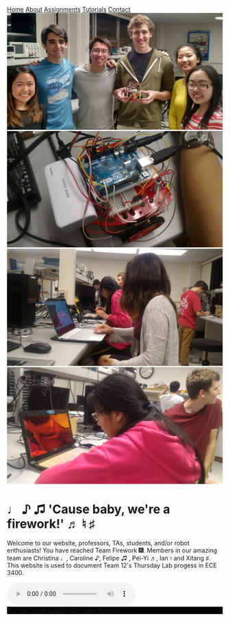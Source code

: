 <head>
<link rel="stylesheet" href="myStyles.css">
<link rel="stylesheet" href="https://www.w3schools.com/w3css/4/w3.css">
</head>

<div class="top-navbar">
  <a href="index.html" class="current">Home</a>
  <a href="about.html">About</a>
  <a href="assignments.html">Assignments</a>
  <a href="tutorials.html">Tutorials</a>
  <a href="contact.html">Contact</a>
</div>

<img class="mySlides w3-animate-right" src="slideshow/team_week1.jpg">
<img class="mySlides w3-animate-right" src="slideshow/robot_milestone1.jpg">
<img class="mySlides w3-animate-right" src="slideshow/caroline_hiding.jpg">
<img class="mySlides w3-animate-right" src="slideshow/christina_working.jpg">

# **♩ ♪ ♫ 'Cause baby, we're a firework!' ♬ ♮ ♯**
Welcome to our website, professors, TAs, students, and/or robot enthusiasts! You have reached Team Firework :fireworks:. Members in our amazing team are Christina ♩, Caroline ♪, Felipe ♫ , Pei-Yi ♬, Ian ♮ and Xitang ♯. This website is used to document Team 12's Thursday Lab progess in ECE 3400.

<audio src="audio/firework.mp3" loop="loop" controls controlsList="nodownload">
<p>Oh no! You can't hear our music.</p>
</audio>

<!--
Meanwhile, if you're trying to procrastinate on something, check out some of these cool things we found.
<p data-height="265" data-theme-id="0" data-slug-hash="Auzch" data-default-tab="js,result" data-user="whqet" data-embed-version="2" data-pen-title="HTML5 canvas and javascript fireworks tutorial" class="codepen">See the Pen <a href="https://codepen.io/whqet/pen/Auzch/">HTML5 canvas and javascript fireworks tutorial</a> by haiqing wang (<a href="https://codepen.io/whqet">@whqet</a>) on <a href="https://codepen.io">CodePen</a>.</p>
<script async src="https://production-assets.codepen.io/assets/embed/ei.js"></script>
//-->

<body style="margin: 0;">
<canvas id="canvas" style="cursor: crosshair;display: block;background: #000;">Canvas is not supported in your browser.</canvas>
</body>









<!--Fireworks animation scripts-->
<script>
// when animating on canvas, it is best to use requestAnimationFrame instead of setTimeout or setInterval
// not supported in all browsers though and sometimes needs a prefix, so we need a shim
window.requestAnimFrame = ( function() {
	return window.requestAnimationFrame ||
				window.webkitRequestAnimationFrame ||
				window.mozRequestAnimationFrame ||
				function( callback ) {
					window.setTimeout( callback, 1000 / 60 );
				};
})();

// now we will setup our basic variables for the demo
var canvas = document.getElementById( "canvas" ),
		ctx = canvas.getContext( '2d' ),
		// full screen dimensions
		cw = window.innerWidth,
		ch = window.innerHeight,
		// firework collection
		fireworks = [],
		// particle collection
		particles = [],
		// starting hue
		hue = 120,
		// when launching fireworks with a click, too many get launched at once without a limiter, one launch per 5 loop ticks
		limiterTotal = 5,
		limiterTick = 0,
		// this will time the auto launches of fireworks, one launch per 80 loop ticks
		timerTotal = 80,
		timerTick = 0,
		mousedown = false,
		// mouse x coordinate,
		mx,
		// mouse y coordinate
		my;
		
// set canvas dimensions
canvas.width = cw;
canvas.height = ch;

// now we are going to setup our function placeholders for the entire demo

// get a random number within a range
function random( min, max ) {
	return Math.random() * ( max - min ) + min;
}

// calculate the distance between two points
function calculateDistance( p1x, p1y, p2x, p2y ) {
	var xDistance = p1x - p2x,
			yDistance = p1y - p2y;
	return Math.sqrt( Math.pow( xDistance, 2 ) + Math.pow( yDistance, 2 ) );
}

// create firework
function Firework( sx, sy, tx, ty ) {
	// actual coordinates
	this.x = sx;
	this.y = sy;
	// starting coordinates
	this.sx = sx;
	this.sy = sy;
	// target coordinates
	this.tx = tx;
	this.ty = ty;
	// distance from starting point to target
	this.distanceToTarget = calculateDistance( sx, sy, tx, ty );
	this.distanceTraveled = 0;
	// track the past coordinates of each firework to create a trail effect, increase the coordinate count to create more prominent trails
	this.coordinates = [];
	this.coordinateCount = 3;
	// populate initial coordinate collection with the current coordinates
	while( this.coordinateCount-- ) {
		this.coordinates.push( [ this.x, this.y ] );
	}
	this.angle = Math.atan2( ty - sy, tx - sx );
	this.speed = 2;
	this.acceleration = 1.05;
	this.brightness = random( 50, 70 );
	// circle target indicator radius
	this.targetRadius = 1;
}

// update firework
Firework.prototype.update = function( index ) {
	// remove last item in coordinates array
	this.coordinates.pop();
	// add current coordinates to the start of the array
	this.coordinates.unshift( [ this.x, this.y ] );
	
	// cycle the circle target indicator radius
	if( this.targetRadius < 8 ) {
		this.targetRadius += 0.3;
	} else {
		this.targetRadius = 1;
	}
	
	// speed up the firework
	this.speed *= this.acceleration;
	
	// get the current velocities based on angle and speed
	var vx = Math.cos( this.angle ) * this.speed,
			vy = Math.sin( this.angle ) * this.speed;
	// how far will the firework have traveled with velocities applied?
	this.distanceTraveled = calculateDistance( this.sx, this.sy, this.x + vx, this.y + vy );
	
	// if the distance traveled, including velocities, is greater than the initial distance to the target, then the target has been reached
	if( this.distanceTraveled >= this.distanceToTarget ) {
		createParticles( this.tx, this.ty );
		// remove the firework, use the index passed into the update function to determine which to remove
		fireworks.splice( index, 1 );
	} else {
		// target not reached, keep traveling
		this.x += vx;
		this.y += vy;
	}
}

// draw firework
Firework.prototype.draw = function() {
	ctx.beginPath();
	// move to the last tracked coordinate in the set, then draw a line to the current x and y
	ctx.moveTo( this.coordinates[ this.coordinates.length - 1][ 0 ], this.coordinates[ this.coordinates.length - 1][ 1 ] );
	ctx.lineTo( this.x, this.y );
	ctx.strokeStyle = 'hsl(' + hue + ', 100%, ' + this.brightness + '%)';
	ctx.stroke();
	
	ctx.beginPath();
	// draw the target for this firework with a pulsing circle
	ctx.arc( this.tx, this.ty, this.targetRadius, 0, Math.PI * 2 );
	ctx.stroke();
}

// create particle
function Particle( x, y ) {
	this.x = x;
	this.y = y;
	// track the past coordinates of each particle to create a trail effect, increase the coordinate count to create more prominent trails
	this.coordinates = [];
	this.coordinateCount = 5;
	while( this.coordinateCount-- ) {
		this.coordinates.push( [ this.x, this.y ] );
	}
	// set a random angle in all possible directions, in radians
	this.angle = random( 0, Math.PI * 2 );
	this.speed = random( 1, 10 );
	// friction will slow the particle down
	this.friction = 0.95;
	// gravity will be applied and pull the particle down
	this.gravity = 1;
	// set the hue to a random number +-50 of the overall hue variable
	this.hue = random( hue - 50, hue + 50 );
	this.brightness = random( 50, 80 );
	this.alpha = 1;
	// set how fast the particle fades out
	this.decay = random( 0.015, 0.03 );
}

// update particle
Particle.prototype.update = function( index ) {
	// remove last item in coordinates array
	this.coordinates.pop();
	// add current coordinates to the start of the array
	this.coordinates.unshift( [ this.x, this.y ] );
	// slow down the particle
	this.speed *= this.friction;
	// apply velocity
	this.x += Math.cos( this.angle ) * this.speed;
	this.y += Math.sin( this.angle ) * this.speed + this.gravity;
	// fade out the particle
	this.alpha -= this.decay;
	
	// remove the particle once the alpha is low enough, based on the passed in index
	if( this.alpha <= this.decay ) {
		particles.splice( index, 1 );
	}
}

// draw particle
Particle.prototype.draw = function() {
	ctx. beginPath();
	// move to the last tracked coordinates in the set, then draw a line to the current x and y
	ctx.moveTo( this.coordinates[ this.coordinates.length - 1 ][ 0 ], this.coordinates[ this.coordinates.length - 1 ][ 1 ] );
	ctx.lineTo( this.x, this.y );
	ctx.strokeStyle = 'hsla(' + this.hue + ', 100%, ' + this.brightness + '%, ' + this.alpha + ')';
	ctx.stroke();
}

// create particle group/explosion
function createParticles( x, y ) {
	// increase the particle count for a bigger explosion, beware of the canvas performance hit with the increased particles though
	var particleCount = 30;
	while( particleCount-- ) {
		particles.push( new Particle( x, y ) );
	}
}

// main demo loop
function loop() {
	// this function will run endlessly with requestAnimationFrame
	requestAnimFrame( loop );
	
	// increase the hue to get different colored fireworks over time
	//hue += 0.5;
  
  // create random color
  hue= random(0, 360 );
	
	// normally, clearRect() would be used to clear the canvas
	// we want to create a trailing effect though
	// setting the composite operation to destination-out will allow us to clear the canvas at a specific opacity, rather than wiping it entirely
	ctx.globalCompositeOperation = 'destination-out';
	// decrease the alpha property to create more prominent trails
	ctx.fillStyle = 'rgba(0, 0, 0, 0.5)';
	ctx.fillRect( 0, 0, cw, ch );
	// change the composite operation back to our main mode
	// lighter creates bright highlight points as the fireworks and particles overlap each other
	ctx.globalCompositeOperation = 'lighter';
	
	// loop over each firework, draw it, update it
	var i = fireworks.length;
	while( i-- ) {
		fireworks[ i ].draw();
		fireworks[ i ].update( i );
	}
	
	// loop over each particle, draw it, update it
	var i = particles.length;
	while( i-- ) {
		particles[ i ].draw();
		particles[ i ].update( i );
	}
	
	// launch fireworks automatically to random coordinates, when the mouse isn't down
	if( timerTick >= timerTotal ) {
		if( !mousedown ) {
			// start the firework at the bottom middle of the screen, then set the random target coordinates, the random y coordinates will be set within the range of the top half of the screen
			fireworks.push( new Firework( cw / 2, ch, random( 0, cw ), random( 0, ch / 2 ) ) );
			timerTick = 0;
		}
	} else {
		timerTick++;
	}
	
	// limit the rate at which fireworks get launched when mouse is down
	if( limiterTick >= limiterTotal ) {
		if( mousedown ) {
			// start the firework at the bottom middle of the screen, then set the current mouse coordinates as the target
			fireworks.push( new Firework( cw / 2, ch, mx, my ) );
			limiterTick = 0;
		}
	} else {
		limiterTick++;
	}
}

// mouse event bindings
// update the mouse coordinates on mousemove
canvas.addEventListener( 'mousemove', function( e ) {
	mx = e.pageX - canvas.offsetLeft;
	my = e.pageY - canvas.offsetTop;
});

// toggle mousedown state and prevent canvas from being selected
canvas.addEventListener( 'mousedown', function( e ) {
	e.preventDefault();
	mousedown = true;
});

canvas.addEventListener( 'mouseup', function( e ) {
	e.preventDefault();
	mousedown = false;
});

// once the window loads, we are ready for some fireworks!
window.onload = loop;



<!--Slideshow animation script-->
var slideIndex = 0;
carousel();

function carousel() {
	var i;
	var x = document.getElementsByClassName("mySlides");
	for (i = 0; i < x.length; i++) {
		x[i].style.display = "none";
	}
	slideIndex++;
	if(slideIndex > x.length) {slideIndex = 1}
	x[slideIndex-1].style.display = "block";
	setTimeout(carousel, 3000);
}
</script>